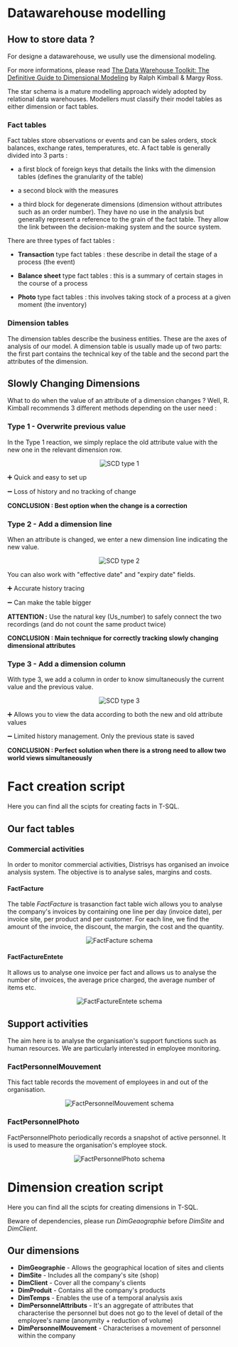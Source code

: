 # Datawarehouse modelling

## How to store data ?

For designe a datawarehouse, we usully use the dimensional modeling.

For more informations, please read [The Data Warehouse Toolkit: The Definitive Guide to Dimensional Modeling](https://www.amazon.com/Data-Warehouse-Toolkit-Definitive-Dimensional/dp/1118530802) by Ralph Kimball & Margy Ross.

The star schema is a mature modelling approach widely adopted by relational data warehouses. Modellers must classify their model tables as either dimension or fact tables.

### Fact tables

Fact tables store observations or events and can be sales orders, stock balances, exchange rates, temperatures, etc. A fact table is generally divided into 3 parts :

- a first block of foreign keys that details the links with the dimension tables (defines the granularity of the table)

- a second block with the measures

- a third block for degenerate dimensions (dimension without attributes such as an order number). They have no use in the analysis but generally represent a reference to the grain of the fact table. They allow the link between the decision-making system and the source system.

There are three types of fact tables :

- **Transaction** type fact tables : these describe in detail the stage of a process (the event)

- **Balance sheet** type fact tables : this is a summary of certain stages in the course of a process

- **Photo** type fact tables : this involves taking stock of a process at a given moment (the inventory)

### Dimension tables 

The dimension tables describe the business entities. These are the axes of analysis of our model. A dimension table is usually made up of two parts: the first part contains the technical key of the table and the second part the attributes of the dimension.

## Slowly Changing Dimensions

What to do when the value of an attribute of a dimension changes ? Well, R. Kimball recommends 3 different methods depending on the user need :

### Type 1 - Overwrite previous value

In the Type 1 reaction, we simply replace the old attribute value with the new one in the relevant dimension row. 

<p align="center">
  <img src="https://github.com/thomasdaille/Image-Library/blob/master/SCD1.PNG" alt="SCD type 1">
</p>

:heavy_plus_sign: Quick and easy to set up

:heavy_minus_sign: Loss of history and no tracking of change

**CONCLUSION : Best option when the change is a correction**

### Type 2 - Add a dimension line

When an attribute is changed, we enter a new dimension line indicating the new value.

<p align="center">
  <img src="https://github.com/thomasdaille/Image-Library/blob/master/SCD2.PNG" alt="SCD type 2">
</p>

You can also work with "effective date" and "expiry date" fields.

:heavy_plus_sign: Accurate history tracing

:heavy_minus_sign: Can make the table bigger

**ATTENTION :** Use the natural key (Us_number) to safely connect the two recordings (and do not count the same product twice)

**CONCLUSION : Main technique for correctly tracking slowly changing dimensional attributes**

### Type 3 - Add a dimension column

With type 3, we add a column in order to know simultaneously the current value and the previous value.

<p align="center">
  <img src="https://github.com/thomasdaille/Image-Library/blob/master/SCD3.PNG" alt="SCD type 3">
</p>

:heavy_plus_sign: Allows you to view the data according to both the new and old attribute values

:heavy_minus_sign: Limited history management. Only the previous state is saved

**CONCLUSION : Perfect solution when there is a strong need to allow two world views simultaneously**

# Fact creation script

Here you can find all the scipts for creating facts in T-SQL.
 
## Our fact tables

### Commercial activities

In order to monitor commercial activities, Distrisys has organised an invoice analysis system. The objective is to analyse sales, margins and costs.

#### FactFacture

The table *FactFacture* is trasanction fact table wich allows you to analyse the company's invoices by containing one line per day (invoice date), per invoice site, per product and per customer. For each line, we find the amount of the invoice, the discount, the margin, the cost and the quantity.

<p align="center">
  <img src="https://github.com/thomasdaille/Image-Library/blob/master/FactFacture.PNG" alt="FactFacture schema">
</p>

#### FactFactureEntete

It allows us to analyse one invoice per fact and allows us to analyse the number of invoices, the average price charged, the average number of items etc.

<p align="center">
  <img src="https://github.com/thomasdaille/Image-Library/blob/master/FactFactureEntete.PNG" alt="FactFactureEntete schema">
</p>

## Support activities 

The aim here is to analyse the organisation's support functions such as human resources. We are particularly interested in employee monitoring.

### FactPersonnelMouvement

This fact table records the movement of employees in and out of the organisation.

<p align="center">
  <img src="https://github.com/thomasdaille/Image-Library/blob/master/FactPersonnelMouvement.PNG" alt="FactPersonnelMouvement schema">
</p>

### FactPersonnelPhoto

FactPersonnelPhoto periodically records a snapshot of active personnel. It is used to measure the organisation's employee stock.

<p align="center">
  <img src="https://github.com/thomasdaille/Image-Library/blob/master/FactPersonnelPhoto.PNG" alt="FactPersonnelPhoto schema">
</p>

# Dimension creation script

Here you can find all the scipts for creating dimensions in T-SQL.

Beware of dependencies, please run *DimGeaographie* before *DimSite* and *DimClient*.

## Our dimensions

- **DimGeographie** - Allows the geographical location of sites and clients
- **DimSite** - Includes all the company's site (shop)
- **DimClient** - Cover all the company's clients
- **DimProduit** - Contains all the company's products
- **DimTemps** - Enables the use of a temporal analysis axis
- **DimPersonnelAttributs** - It's an aggregate of attributes that characterise the personnel but does not go to the level of detail of the employee's name (anonymity + reduction of volume)
- **DimPersonnelMouvement** - Characterises a movement of personnel within the company
